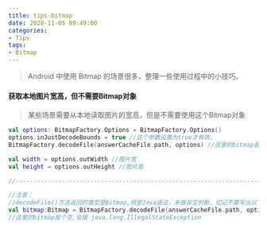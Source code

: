 ```yaml
---
title: tips-bitmap
date: 2020-11-05 09:49:00
categories:
- Tips
tags:
- Bitmap
---
```


> Android 中使用 Bitmap 的场景很多，整理一些使用过程中的小技巧。



#### 获取本地图片宽高，但不需要Bitmap对象

> 某些场景需要从本地读取图片的宽高，但是不需要使用这个Bitmap对象

```kotlin
val options: BitmapFactory.Options = BitmapFactory.Options()
options.inJustDecodeBounds = true //这个参数设置为true才有效，
BitmapFactory.decodeFile(answerCacheFile.path, options) //这里的bitmap是个空

val width = options.outWidth //图片宽
val height = options.outHeight //图片高

//--------------------------------------------------------------------------------

//注意：
//decodeFile()方法返回的类型是Bitmap,但是Java语法，未做非空判断，切记不要写出以下这种形式
val bitmap:Bitmap = BitmapFactory.decodeFile(answerCacheFile.path, options) 
//这里的bitmap是个空,会报 java.lang.IllegalStateException
```

